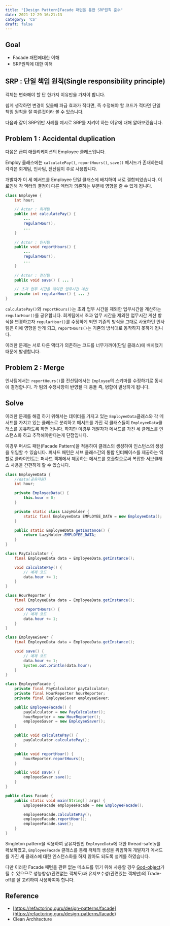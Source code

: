 ```yaml
---
title: "[Design Pattern]Facade 패턴을 통한 SRP원칙 준수"
date: 2021-12-29 16:21:13
category: 'CS'
draft: false
---
```



## Goal

- Facade 패턴에대한 이해
- SRP원칙에 대한 이해

## SRP : 단일 책임 원칙(Single responsibility principle)

객체는 변화해야 할 단 한가지 이유만을 가져야 합니다.

쉽게 생각하면 변경이 있을때 파급 효과가 적다면, 즉 수정해야 할 코드가 적다면 단일 책임 원칙을 잘 따른것이라 볼 수 있습니다.

다음과 같이 SRP위반 사례를 예시로 SRP를 지켜야 하는 이유에 대해 알아보겠습니다.

## Problem 1 : Accidental duplication

다음은 급여 애플리케이션의 Employee 클래스입니다.

Employ 클래스에는 `calculatePay()`, `reportHours()`, `save()` 메서드가 존재하는데 각각은 회계팀, 인사팀, 전산팀이 주로 사용합니다.

개발자가 이 세 메서드를 Employee 단일 클래스에 배치하여 서로 결합되었습니다. 이로인해 각 엑터의 결정이 다른 엑터가 의존하는 부분에 영향을 줄 수 있게 됩니다.

```java
class Employee {
    int hour;

    // Actor : 회계팀
    public int calculatePay() { 
        ...
        regularHour();
        ... 
    }
    
    // Actor : 인사팀
    public void reportHours() { 
        ...
        regularHour();
        ... 
    }
    
    // Actor : 전산팀
    public void save() { ... }

    // 초과 업무 시간을 제외한 업무시간 계산
    private int regularHour() { ... }
}
```

`calculatePay()`와 `reportHours()`는 초과 업무 시간을 제외한 업무시간을 계산하는 `regularHour()`를 공유합니다. 회계팀에서 초과 업무 시간을 제외한 업무시간 계산 방식을 변경하고자 `regularHour()`를 수정하게 되면 기존의 방식을 그대로 사용하던 인사팀은 이에 영향을 받게 되고, `reportHours()`는 기존의 방식대로 동작하지 못하게 됩니다.

이러한 문제는 서로 다른 액터가 의존하는 코드를 너무가까이(단일 클래스)에 배치했기 때문에 발생합니다.

## Problem 2 : Merge

인사팀에서는 `reportHours()`를 전산팀에서는 `Employee`의 스키마를 수정하기로 동시에 결정합니다. 각 팀의 수정사항이 반영될 때 충돌 즉, 병합이 발생하게 됩니다.

## Solve

이러한 문제를 해결 하기 위해서는 데이터를 가지고 있는 `EmployeeData`클래스와 각 메서드를 가지고 있는 클래스로 분리하고 메서드를 가진 각 클래스들이 `EmployeeData`클래스를 공유하도록 하면 됩니다. 하지만 이경우 개발자가 메서드를 가진 세 클래스를 인스턴스화 하고 추적해야한다는게 단점입니다.

이경우 퍼사드 패턴(Facade Pattern)을 적용하여 클래스의 생성하여 인스턴스의 생성을 위임할 수 있습니다. 퍼사드 패턴은 서브 클래스간의 통합 인터페이스를 제공하는 역할로 클라이언트는 퍼사드 객체에서 제공하는 메서드를 호출함으로써 복잡한 서브클래스 사용을 간편하게 할 수 있습니다.

```java
class EmployeeData {
    //data(공유자원)
    int hour;

    private EmployeeData() {
        this.hour = 0;
    }

    private static class LazyHolder {
        static final EmployeeData EMPLOYEE_DATA = new EmployeeData();
    }

    public static EmployeeData getInstance() {
        return LazyHolder.EMPLOYEE_DATA;
    }
}

class PayCalculator {
    final EmployeeData data = EmployeeData.getInstance();

    void calculatePay() {
        // 예제 코드
        data.hour += 1;
    }
}

class HourReporter {
    final EmployeeData data = EmployeeData.getInstance();

    void reportHours() {
        // 예제 코드
        data.hour += 1;
    }
}

class EmployeeSaver {
    final EmployeeData data = EmployeeData.getInstance();

    void save() {
        // 예제 코드
        data.hour += 1;
        System.out.println(data.hour);
    }
}

class EmployeeFacade {
    private final PayCalculator payCalculator;
    private final HourReporter hourReporter;
    private final EmployeeSaver employeeSaver;

    public EmployeeFacade() {
        payCalculator = new PayCalculator();
        hourReporter = new HourReporter();
        employeeSaver = new EmployeeSaver();
    }

    public void calculatePay() {
        payCalculator.calculatePay();
    }

    public void reportHour() {
        hourReporter.reportHours();
    }

    public void save() {
        employeeSaver.save();
    }
}

public class Facade {
    public static void main(String[] args) {
        EmployeeFacade employeeFacade = new EmployeeFacade();

        employeeFacade.calculatePay();
        employeeFacade.reportHour();
        employeeFacade.save();
    }
}
```

Singleton pattern을 적용하여 공유자원인 `EmployeeData`에 대한 thread-safety를 확보하였고, `EmployeeFacade` 클래스를 통해 객체의 생성을 위임하여 개발자가 메서드를 가진 세 클래스에 대한 인스턴스화를 하지 않아도 되도록 설계를 하였습니다.

다만 이러한 Facade 패턴을 관련 없는 메소드를 엮기 위해 사용할 경우 [God-object](https://en.wikipedia.org/wiki/God_object)가 될 수 있으므로 성능향상(관련없는 객체도)과 유지보수성(관련있는 객체만)의 Trade-off를 잘 고려하여 사용하여야 합니다.

## Reference

- [https://refactoring.guru/design-patterns/facade](https://refactoring.guru/design-patterns/facade)
- Clean Architecture